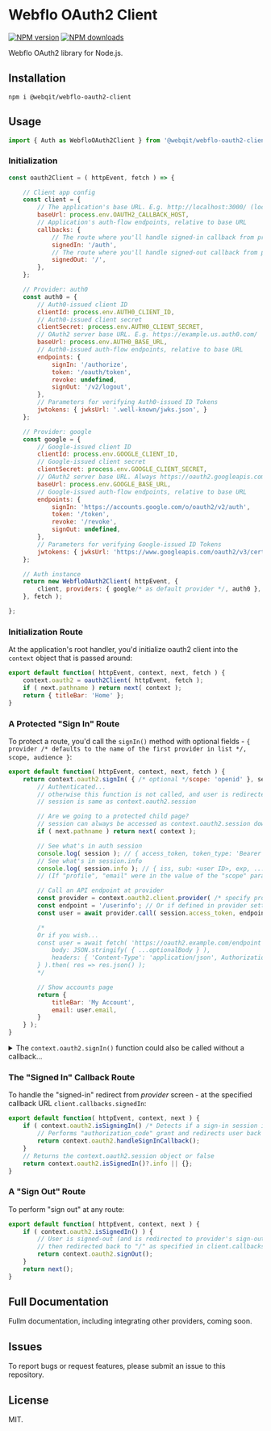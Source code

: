 # Webflo OAuth2 Client

<!-- BADGES/ -->

<span class="badge-npmversion"><a href="https://npmjs.org/package/@webqit/webflo-oauth2-client" title="View this project on NPM"><img src="https://img.shields.io/npm/v/@webqit/webflo-oauth2-client.svg" alt="NPM version" /></a></span>
<span class="badge-npmdownloads"><a href="https://npmjs.org/package/@webqit/webflo-oauth2-client" title="View this project on NPM"><img src="https://img.shields.io/npm/dm/@webqit/webflo-oauth2-client.svg" alt="NPM downloads" /></a></span>

<!-- /BADGES -->

Webflo OAuth2 library for Node.js.

## Installation

```shell
npm i @webqit/webflo-oauth2-client
```

## Usage

```js
import { Auth as WebfloOAuth2Client } from '@webqit/webflo-oauth2-client';
```

### Initialization

```js
const oauth2Client = ( httpEvent, fetch ) => {

    // Client app config
    const client = {
        // The application's base URL. E.g. http://localhost:3000/ (local), https://example.com/ (production)
        baseUrl: process.env.OAUTH2_CALLBACK_HOST,
        // Application's auth-flow endpoints, relative to base URL
        callbacks: {
            // The route where you'll handle signed-in callback from provider screen. (See below: The "Signed-In" Callback Route)
            signedIn: '/auth',
            // The route where you'll handle signed-out callback from provider screen. (See below: A "Sign Out" Route)
            signedOut: '/',
        },
    };

    // Provider: auth0
    const auth0 = {
        // Auth0-issued client ID
        clientId: process.env.AUTH0_CLIENT_ID,
        // Auth0-issued client secret
        clientSecret: process.env.AUTH0_CLIENT_SECRET,
        // OAuth2 server base URL. E.g. https://example.us.auth0.com/
        baseUrl: process.env.AUTH0_BASE_URL,
        // Auth0-issued auth-flow endpoints, relative to base URL
        endpoints: {
            signIn: '/authorize',
            token: '/oauth/token',
            revoke: undefined,
            signOut: '/v2/logout',
        },
        // Parameters for verifying Auth0-issued ID Tokens
        jwtokens: { jwksUrl: '.well-known/jwks.json', }
    };

    // Provider: google
    const google = {
        // Google-issued client ID
        clientId: process.env.GOOGLE_CLIENT_ID,
        // Google-issued client secret
        clientSecret: process.env.GOOGLE_CLIENT_SECRET,
        // OAuth2 server base URL. Always https://oauth2.googleapis.com/ for Google
        baseUrl: process.env.GOOGLE_BASE_URL,
        // Google-issued auth-flow endpoints, relative to base URL
        endpoints: {
            signIn: 'https://accounts.google.com/o/oauth2/v2/auth',
            token: '/token',
            revoke: '/revoke',
            signOut: undefined,
        },
        // Parameters for verifying Google-issued ID Tokens
        jwtokens: { jwksUrl: 'https://www.googleapis.com/oauth2/v3/certs', }
    };

    // Auth instance
    return new WebfloOAuth2Client( httpEvent, {
        client, providers: { google/* as default provider */, auth0 },
    }, fetch );

};
```

### Initialization Route

At the application's root handler, you'd initialize oauth2 client into the `context` object that is passed around:

```js
export default function( httpEvent, context, next, fetch ) {
    context.oauth2 = oauth2Client( httpEvent, fetch );
    if ( next.pathname ) return next( context );
    return { titleBar: 'Home' };
}
```

### A Protected "Sign In" Route

To protect a route, you'd call the `signIn()` method with optional fields - `{ provider /* defaults to the name of the first provider in list */, scope, audience }`:

```js
export default function( httpEvent, context, next, fetch ) {
    return context.oauth2.signIn( { /* optional */scope: 'openid' }, session => {
        // Authenticated...
        // otherwise this function is not called, and user is redirected to provider sign in screen
        // session is same as context.oauth2.session

        // Are we going to a protected child page?
        // session can always be accessed as context.oauth2.session down the hierarchy
        if ( next.pathname ) return next( context );

        // See what's in auth session
        console.log( session ); // { access_token, token_type: 'Bearer', scope, provider, info, ...etc }
        // See what's in session.info
        console.log( session.info ); // { iss, sub: <user ID>, exp, ...etc }
        // (If "profile", "email" were in the value of the "scope" parameter (as an array or a space-delimitted string), other infos would be available: email, name, avatar_url, etc.)

        // Call an API endpoint at provider
        const provider = context.oauth2.client.provider( /* specify provider name, otherwise default provider is implied */ );
        const endpoint = '/userinfo'; // Or if defined in provider settings object above: endpoint = provider.endpoints.userinfo
        const user = await provider.call( session.access_token, endpoint, { ...optionalBody } );

        /*
        Or if you wish...
        const user = await fetch( 'https://oauth2.example.com/endpoint', {
            body: JSON.stringify( { ...optionalBody } ),
            headers: { 'Content-Type': 'application/json', Authorization: session.access_token }
        } ).then( res => res.json() );
        */

        // Show accounts page
        return {
            titleBar: 'My Account',
            email: user.email,
        }
    } );
}
```

<details>
<summary>The <code>context.oauth2.signIn()</code> function could also be called without a callback...</summary>

```js
export default function( httpEvent, context, next, fetch ) {
    let session, redirect, sessionOrRedirect = context.oauth2.signIn( { /* optional */scope: 'openid' } );
    if ( sessionOrRedirect instanceof httpEvent.Response ) {
        // User is being redirected to provider sign in screen
        return ( redirect = sessionOrRedirect /* formality assignment */ );
    }
    // Authenticated...
    session = sessionOrRedirect;
    // session is same as context.oauth2.session
    
    // Are we going to a protected child page?
    // session can always be accessed as context.oauth2.session down the hierarchy
    if ( next.pathname ) return next( context );

    // See what's in auth session
    console.log( session ); // { access_token, token_type: 'Bearer', scope, provider, info, ...etc }
    // See what's in session.info
    console.log( session.info ); // { iss, sub: <user ID>, exp, ...etc }
    // (If "profile", "email" were in the value of the "scope" parameter (as an array or a space-delimitted string), other infos would be available: email, name, avatar_url, etc.)

    // Call an API endpoint at provider
    const provider = context.oauth2.client.provider( /* specify provider name, otherwise default provider is implied */ );
    const endpoint = '/userinfo'; // Or if defined in provider settings object above: endpoint = provider.endpoints.userinfo
    const user = await provider.call( session.access_token, endpoint, { ...optionalBody } );

    /*
    Or if you wish...
    const user = await fetch( 'https://oauth2.example.com/endpoint', {
        body: JSON.stringify( { ...optionalBody } ),
        headers: { 'Content-Type': 'application/json', Authorization: session.access_token }
    } ).then( res => res.json() );
    */

    // Show accounts page
    return {
        titleBar: 'My Account',
        email: user.email,
    }
}
```

</details>


### The "Signed In" Callback Route

To handle the "signed-in" redirect from *provider* screen - at the specified callback URL `client.callbacks.signedIn`:

```js
export default function( httpEvent, context, next ) {
    if ( context.oauth2.isSigningIn() /* Detects if a sign-in session is ongoing */ ) {
        // Performs "authorization_code" grant and redirects user back to the original protected route - where signIn() was called
        return context.oauth2.handleSignInCallback();
    }
    // Returns the context.oauth2.session object or false
    return context.oauth2.isSignedIn()?.info || {};
}
```

### A "Sign Out" Route

To perform "sign out" at any route:

```js
export default function( httpEvent, context, next ) {
    if ( context.oauth2.isSignedIn() ) {
        // User is signed-out (and is redirected to provider's sign-out URL, where given),
        // then redirected back to "/" as specified in client.callbacks.signedOut
        return context.oauth2.signOut();
    }
    return next();
}
```

## Full Documentation

Fullm documentation, including integrating other providers, coming soon.

## Issues

To report bugs or request features, please submit an issue to this repository.

## License

MIT.
